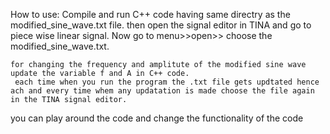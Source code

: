 How to use:
    Compile and run C++ code having same directry as the modified_sine_wave.txt file.
    then open the signal editor in TINA and go to piece wise linear signal.
    Now go to menu>>open>> choose the modified_sine_wave.txt.

    for changing the frequency and amplitute of the modified sine wave update the variable f and A in C++ code.
     each time when you run the program the .txt file gets updtated hence ach and every time whem any updatation is made choose the file again in the TINA signal editor.
     
 you can play around the code and change the functionality of the code